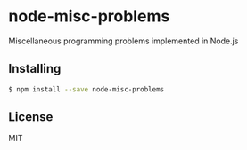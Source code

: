 node-misc-problems
===============

Miscellaneous programming problems implemented in Node.js

## Installing

```bash
$ npm install --save node-misc-problems
```

## License

MIT
